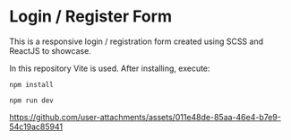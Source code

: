 # Login / Register Form

This is a responsive login / registration form created using SCSS and ReactJS to showcase.

In this repository Vite is used.
After installing, execute:

`npm install`

`npm run dev`

https://github.com/user-attachments/assets/011e48de-85aa-46e4-b7e9-54c19ac85941
